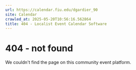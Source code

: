 ```yaml
---
url: https://calendar.fiu.edu/dgardier_90
site: Calendar
crawled_at: 2025-05-20T10:56:16.562864
title: 404 - Localist Event Calendar Software
---
```


# 404 - not found
We couldn't find the page on this community event platform.
